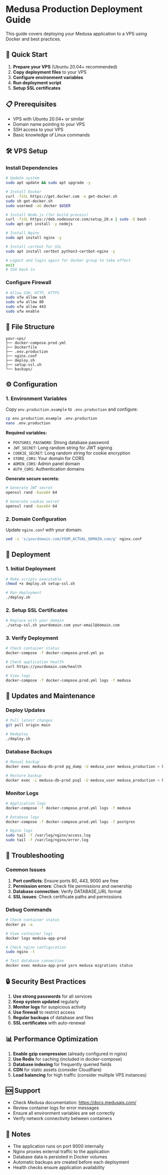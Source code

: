 # Medusa Production Deployment Guide

This guide covers deploying your Medusa application to a VPS using Docker and best practices.

## 🚀 Quick Start

1. **Prepare your VPS** (Ubuntu 20.04+ recommended)
2. **Copy deployment files** to your VPS
3. **Configure environment variables**
4. **Run deployment script**
5. **Setup SSL certificates**

## 📋 Prerequisites

- VPS with Ubuntu 20.04+ or similar
- Domain name pointing to your VPS
- SSH access to your VPS
- Basic knowledge of Linux commands

## 🛠️ VPS Setup

### Install Dependencies

```bash
# Update system
sudo apt update && sudo apt upgrade -y

# Install Docker
curl -fsSL https://get.docker.com -o get-docker.sh
sudo sh get-docker.sh
sudo usermod -aG docker $USER

# Install Node.js (for build process)
curl -fsSL https://deb.nodesource.com/setup_20.x | sudo -E bash -
sudo apt-get install -y nodejs

# Install Nginx
sudo apt install nginx -y

# Install certbot for SSL
sudo apt install certbot python3-certbot-nginx -y

# Logout and login again for docker group to take effect
exit
# SSH back in
```

### Configure Firewall

```bash
# Allow SSH, HTTP, HTTPS
sudo ufw allow ssh
sudo ufw allow 80
sudo ufw allow 443
sudo ufw enable
```

## 📁 File Structure

```
your-vps/
├── docker-compose.prod.yml
├── Dockerfile
├── .env.production
├── nginx.conf
├── deploy.sh
├── setup-ssl.sh
└── backups/
```

## ⚙️ Configuration

### 1. Environment Variables

Copy `env.production.example` to `.env.production` and configure:

```bash
cp env.production.example .env.production
nano .env.production
```

**Required variables:**
- `POSTGRES_PASSWORD`: Strong database password
- `JWT_SECRET`: Long random string for JWT signing
- `COOKIE_SECRET`: Long random string for cookie encryption
- `STORE_CORS`: Your domain for CORS
- `ADMIN_CORS`: Admin panel domain
- `AUTH_CORS`: Authentication domains

**Generate secure secrets:**
```bash
# Generate JWT secret
openssl rand -base64 64

# Generate cookie secret
openssl rand -base64 64
```

### 2. Domain Configuration

Update `nginx.conf` with your domain:
```bash
sed -i 's/yourdomain.com/YOUR_ACTUAL_DOMAIN.com/g' nginx.conf
```

## 🚀 Deployment

### 1. Initial Deployment

```bash
# Make scripts executable
chmod +x deploy.sh setup-ssl.sh

# Run deployment
./deploy.sh
```

### 2. Setup SSL Certificates

```bash
# Replace with your domain
./setup-ssl.sh yourdomain.com your-email@domain.com
```

### 3. Verify Deployment

```bash
# Check container status
docker-compose -f docker-compose.prod.yml ps

# Check application health
curl https://yourdomain.com/health

# View logs
docker-compose -f docker-compose.prod.yml logs -f medusa
```

## 🔄 Updates and Maintenance

### Deploy Updates

```bash
# Pull latest changes
git pull origin main

# Redeploy
./deploy.sh
```

### Database Backups

```bash
# Manual backup
docker exec medusa-db-prod pg_dump -U medusa_user medusa_production > backup_$(date +%Y%m%d_%H%M%S).sql

# Restore backup
docker exec -i medusa-db-prod psql -U medusa_user medusa_production < backup_file.sql
```

### Monitor Logs

```bash
# Application logs
docker-compose -f docker-compose.prod.yml logs -f medusa

# Database logs
docker-compose -f docker-compose.prod.yml logs -f postgres

# Nginx logs
sudo tail -f /var/log/nginx/access.log
sudo tail -f /var/log/nginx/error.log
```

## 🚨 Troubleshooting

### Common Issues

1. **Port conflicts**: Ensure ports 80, 443, 9000 are free
2. **Permission errors**: Check file permissions and ownership
3. **Database connection**: Verify DATABASE_URL format
4. **SSL issues**: Check certificate paths and permissions

### Debug Commands

```bash
# Check container status
docker ps -a

# View container logs
docker logs medusa-app-prod

# Check nginx configuration
sudo nginx -t

# Test database connection
docker exec medusa-app-prod yarn medusa migrations status
```

## 🔒 Security Best Practices

1. **Use strong passwords** for all services
2. **Keep system updated** regularly
3. **Monitor logs** for suspicious activity
4. **Use firewall** to restrict access
5. **Regular backups** of database and files
6. **SSL certificates** with auto-renewal

## 📊 Performance Optimization

1. **Enable gzip compression** (already configured in nginx)
2. **Use Redis** for caching (included in docker-compose)
3. **Database indexing** for frequently queried fields
4. **CDN** for static assets (consider Cloudflare)
5. **Load balancing** for high traffic (consider multiple VPS instances)

## 🆘 Support

- Check Medusa documentation: https://docs.medusajs.com/
- Review container logs for error messages
- Ensure all environment variables are set correctly
- Verify network connectivity between containers

## 📝 Notes

- The application runs on port 9000 internally
- Nginx proxies external traffic to the application
- Database data is persisted in Docker volumes
- Automatic backups are created before each deployment
- Health checks ensure application availability
